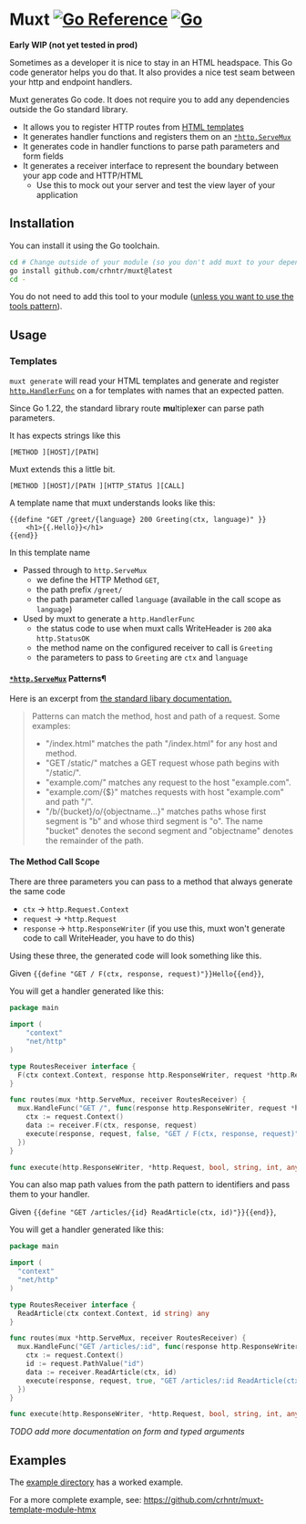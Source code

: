 # Muxt [![Go Reference](https://pkg.go.dev/badge/github.com/crhntr/muxt.svg)](https://pkg.go.dev/github.com/crhntr/muxt) [![Go](https://github.com/crhntr/muxt/actions/workflows/go.yml/badge.svg)](https://github.com/crhntr/muxt/actions/workflows/go.yml)

**Early WIP (not yet tested in prod)**

Sometimes as a developer it is nice to stay in an HTML headspace. This Go code generator helps you do that.
It also provides a nice test seam between your http and endpoint handlers.

Muxt generates Go code. It does not require you to add any dependencies outside the Go standard library. 

- It allows you to register HTTP routes from [HTML templates](https://pkg.go.dev/html/template)
- It generates handler functions and registers them on an [`*http.ServeMux`](https://pkg.go.dev/net/http#ServeMux)
- It generates code in handler functions to parse path parameters and form fields
- It generates a receiver interface to represent the boundary between your app code and HTTP/HTML
  - Use this to mock out your server and test the view layer of your application

## Installation

You can install it using the Go toolchain.
```bash
cd # Change outside of your module (so you don't add muxt to your dependency chain)
go install github.com/crhntr/muxt@latest
cd -
```

You do not need to add this tool to your module ([unless you want to use the tools pattern](https://play-with-go.dev/tools-as-dependencies_go119_en/)).

## Usage

### Templates

`muxt generate` will read your HTML templates and generate and register [`http.HandlerFunc`](https://pkg.go.dev/net/http#HandlerFunc)
on a for templates with names that an expected patten.

Since Go 1.22, the standard library route **mu**ltiple**x**er can parse path parameters.

It has expects strings like this

`[METHOD ][HOST]/[PATH]`

Muxt extends this a little bit.

`[METHOD ][HOST]/[PATH ][HTTP_STATUS ][CALL]`

A template name that muxt understands looks like this:

```gotemplate
{{define "GET /greet/{language} 200 Greeting(ctx, language)" }}
    <h1>{{.Hello}}</h1>
{{end}}
```

In this template name
- Passed through to `http.ServeMux`
  - we define the HTTP Method `GET`,
  - the path prefix `/greet/`
  - the path parameter called `language` (available in the call scope as `language`)
- Used by muxt to generate a `http.HandlerFunc`
  - the status code to use when muxt calls WriteHeader is `200` aka `http.StatusOK`
  - the method name on the configured receiver to call is `Greeting`
  - the parameters to pass to `Greeting` are `ctx` and `language`

#### [`*http.ServeMux`](https://pkg.go.dev/net/http#ServeMux) Patterns¶

Here is an excerpt from [the standard libary documentation.](https://pkg.go.dev/net/http#hdr-Patterns-ServeMux)

> Patterns can match the method, host and path of a request. Some examples:
> - "/index.html" matches the path "/index.html" for any host and method.
> - "GET /static/" matches a GET request whose path begins with "/static/".
> - "example.com/" matches any request to the host "example.com".
> - "example.com/{$}" matches requests with host "example.com" and path "/".
> - "/b/{bucket}/o/{objectname...}" matches paths whose first segment is "b" and whose third segment is "o". The name "bucket" denotes the second segment and "objectname" denotes the remainder of the path.

#### The Method Call Scope

There are three parameters you can pass to a method that always generate the same code

- `ctx` -> `http.Request.Context`
- `request` -> `*http.Request`
- `response` -> `http.ResponseWriter` (if you use this, muxt won't generate code to call WriteHeader, you have to do this)

Using these three, the generated code will look something like this.

Given `{{define "GET / F(ctx, response, request)"}}Hello{{end}}`,

You will get a handler generated like this:

```go
package main

import (
    "context"
    "net/http"
)

type RoutesReceiver interface {
  F(ctx context.Context, response http.ResponseWriter, request *http.Request) any
}

func routes(mux *http.ServeMux, receiver RoutesReceiver) {
  mux.HandleFunc("GET /", func(response http.ResponseWriter, request *http.Request) {
    ctx := request.Context()
    data := receiver.F(ctx, response, request)
    execute(response, request, false, "GET / F(ctx, response, request)", http.StatusOK, data)
  })
}

func execute(http.ResponseWriter, *http.Request, bool, string, int, any) {}
```

You can also map path values from the path pattern to identifiers and pass them to your handler.


Given `{{define "GET /articles/{id} ReadArticle(ctx, id)"}}{{end}}`,

You will get a handler generated like this:

```go
package main

import (
  "context"
  "net/http"
)

type RoutesReceiver interface {
  ReadArticle(ctx context.Context, id string) any
}

func routes(mux *http.ServeMux, receiver RoutesReceiver) {
  mux.HandleFunc("GET /articles/:id", func(response http.ResponseWriter, request *http.Request) {
    ctx := request.Context()
    id := request.PathValue("id")
    data := receiver.ReadArticle(ctx, id)
    execute(response, request, true, "GET /articles/:id ReadArticle(ctx, id)", http.StatusOK, data)
  })
}

func execute(http.ResponseWriter, *http.Request, bool, string, int, any) {}
```

_TODO add more documentation on form and typed arguments_

## Examples

The [example directory](example) has a worked example.

For a more complete example, see: https://github.com/crhntr/muxt-template-module-htmx
